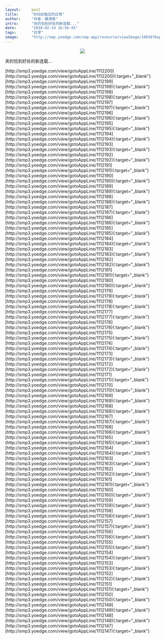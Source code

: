 ```yaml
---
layout:     post
title:      "DVD出租店的日常"
author:     "作者：蜷津直"
intro:      "夹的恰到好处的新连载..."
date:       "2018-02-14 16:56:45"
tags:       "日常"
image:      "http://smp.yoedge.com/smp-app/resource/viewImage/1003876appline.png"
---
```

<div style="text-align: center">
<p><img src="http://smp.yoedge.com/smp-app/resource/viewImage/1003876appline.png"/></p>
</div>
<p class="post-meta">
<span>夹的恰到好处的新连载...</span>
</p>
[http://smp3.yoedge.com/view/gotoAppLine/1112200](http://smp3.yoedge.com/view/gotoAppLine/1112200){:target="_blank"}
[http://smp3.yoedge.com/view/gotoAppLine/1112199](http://smp3.yoedge.com/view/gotoAppLine/1112199){:target="_blank"}
[http://smp3.yoedge.com/view/gotoAppLine/1112198](http://smp3.yoedge.com/view/gotoAppLine/1112198){:target="_blank"}
[http://smp3.yoedge.com/view/gotoAppLine/1112197](http://smp3.yoedge.com/view/gotoAppLine/1112197){:target="_blank"}
[http://smp3.yoedge.com/view/gotoAppLine/1112196](http://smp3.yoedge.com/view/gotoAppLine/1112196){:target="_blank"}
[http://smp3.yoedge.com/view/gotoAppLine/1112195](http://smp3.yoedge.com/view/gotoAppLine/1112195){:target="_blank"}
[http://smp3.yoedge.com/view/gotoAppLine/1112194](http://smp3.yoedge.com/view/gotoAppLine/1112194){:target="_blank"}
[http://smp3.yoedge.com/view/gotoAppLine/1112193](http://smp3.yoedge.com/view/gotoAppLine/1112193){:target="_blank"}
[http://smp3.yoedge.com/view/gotoAppLine/1112192](http://smp3.yoedge.com/view/gotoAppLine/1112192){:target="_blank"}
[http://smp3.yoedge.com/view/gotoAppLine/1112191](http://smp3.yoedge.com/view/gotoAppLine/1112191){:target="_blank"}
[http://smp3.yoedge.com/view/gotoAppLine/1112190](http://smp3.yoedge.com/view/gotoAppLine/1112190){:target="_blank"}
[http://smp3.yoedge.com/view/gotoAppLine/1112189](http://smp3.yoedge.com/view/gotoAppLine/1112189){:target="_blank"}
[http://smp3.yoedge.com/view/gotoAppLine/1112188](http://smp3.yoedge.com/view/gotoAppLine/1112188){:target="_blank"}
[http://smp3.yoedge.com/view/gotoAppLine/1112187](http://smp3.yoedge.com/view/gotoAppLine/1112187){:target="_blank"}
[http://smp3.yoedge.com/view/gotoAppLine/1112186](http://smp3.yoedge.com/view/gotoAppLine/1112186){:target="_blank"}
[http://smp3.yoedge.com/view/gotoAppLine/1112185](http://smp3.yoedge.com/view/gotoAppLine/1112185){:target="_blank"}
[http://smp3.yoedge.com/view/gotoAppLine/1112184](http://smp3.yoedge.com/view/gotoAppLine/1112184){:target="_blank"}
[http://smp3.yoedge.com/view/gotoAppLine/1112183](http://smp3.yoedge.com/view/gotoAppLine/1112183){:target="_blank"}
[http://smp3.yoedge.com/view/gotoAppLine/1112182](http://smp3.yoedge.com/view/gotoAppLine/1112182){:target="_blank"}
[http://smp3.yoedge.com/view/gotoAppLine/1112181](http://smp3.yoedge.com/view/gotoAppLine/1112181){:target="_blank"}
[http://smp3.yoedge.com/view/gotoAppLine/1112180](http://smp3.yoedge.com/view/gotoAppLine/1112180){:target="_blank"}
[http://smp3.yoedge.com/view/gotoAppLine/1112179](http://smp3.yoedge.com/view/gotoAppLine/1112179){:target="_blank"}
[http://smp3.yoedge.com/view/gotoAppLine/1112178](http://smp3.yoedge.com/view/gotoAppLine/1112178){:target="_blank"}
[http://smp3.yoedge.com/view/gotoAppLine/1112177](http://smp3.yoedge.com/view/gotoAppLine/1112177){:target="_blank"}
[http://smp3.yoedge.com/view/gotoAppLine/1112176](http://smp3.yoedge.com/view/gotoAppLine/1112176){:target="_blank"}
[http://smp3.yoedge.com/view/gotoAppLine/1112175](http://smp3.yoedge.com/view/gotoAppLine/1112175){:target="_blank"}
[http://smp3.yoedge.com/view/gotoAppLine/1112174](http://smp3.yoedge.com/view/gotoAppLine/1112174){:target="_blank"}
[http://smp3.yoedge.com/view/gotoAppLine/1112173](http://smp3.yoedge.com/view/gotoAppLine/1112173){:target="_blank"}
[http://smp3.yoedge.com/view/gotoAppLine/1112172](http://smp3.yoedge.com/view/gotoAppLine/1112172){:target="_blank"}
[http://smp3.yoedge.com/view/gotoAppLine/1112171](http://smp3.yoedge.com/view/gotoAppLine/1112171){:target="_blank"}
[http://smp3.yoedge.com/view/gotoAppLine/1112170](http://smp3.yoedge.com/view/gotoAppLine/1112170){:target="_blank"}
[http://smp3.yoedge.com/view/gotoAppLine/1112169](http://smp3.yoedge.com/view/gotoAppLine/1112169){:target="_blank"}
[http://smp3.yoedge.com/view/gotoAppLine/1112168](http://smp3.yoedge.com/view/gotoAppLine/1112168){:target="_blank"}
[http://smp3.yoedge.com/view/gotoAppLine/1112167](http://smp3.yoedge.com/view/gotoAppLine/1112167){:target="_blank"}
[http://smp3.yoedge.com/view/gotoAppLine/1112166](http://smp3.yoedge.com/view/gotoAppLine/1112166){:target="_blank"}
[http://smp3.yoedge.com/view/gotoAppLine/1112165](http://smp3.yoedge.com/view/gotoAppLine/1112165){:target="_blank"}
[http://smp3.yoedge.com/view/gotoAppLine/1112164](http://smp3.yoedge.com/view/gotoAppLine/1112164){:target="_blank"}
[http://smp3.yoedge.com/view/gotoAppLine/1112163](http://smp3.yoedge.com/view/gotoAppLine/1112163){:target="_blank"}
[http://smp3.yoedge.com/view/gotoAppLine/1112162](http://smp3.yoedge.com/view/gotoAppLine/1112162){:target="_blank"}
[http://smp3.yoedge.com/view/gotoAppLine/1112161](http://smp3.yoedge.com/view/gotoAppLine/1112161){:target="_blank"}
[http://smp3.yoedge.com/view/gotoAppLine/1112160](http://smp3.yoedge.com/view/gotoAppLine/1112160){:target="_blank"}
[http://smp3.yoedge.com/view/gotoAppLine/1112159](http://smp3.yoedge.com/view/gotoAppLine/1112159){:target="_blank"}
[http://smp3.yoedge.com/view/gotoAppLine/1112158](http://smp3.yoedge.com/view/gotoAppLine/1112158){:target="_blank"}
[http://smp3.yoedge.com/view/gotoAppLine/1112157](http://smp3.yoedge.com/view/gotoAppLine/1112157){:target="_blank"}
[http://smp3.yoedge.com/view/gotoAppLine/1112156](http://smp3.yoedge.com/view/gotoAppLine/1112156){:target="_blank"}
[http://smp3.yoedge.com/view/gotoAppLine/1112155](http://smp3.yoedge.com/view/gotoAppLine/1112155){:target="_blank"}
[http://smp3.yoedge.com/view/gotoAppLine/1112154](http://smp3.yoedge.com/view/gotoAppLine/1112154){:target="_blank"}
[http://smp3.yoedge.com/view/gotoAppLine/1112153](http://smp3.yoedge.com/view/gotoAppLine/1112153){:target="_blank"}
[http://smp3.yoedge.com/view/gotoAppLine/1112152](http://smp3.yoedge.com/view/gotoAppLine/1112152){:target="_blank"}
[http://smp3.yoedge.com/view/gotoAppLine/1112151](http://smp3.yoedge.com/view/gotoAppLine/1112151){:target="_blank"}
[http://smp3.yoedge.com/view/gotoAppLine/1112150](http://smp3.yoedge.com/view/gotoAppLine/1112150){:target="_blank"}
[http://smp3.yoedge.com/view/gotoAppLine/1112149](http://smp3.yoedge.com/view/gotoAppLine/1112149){:target="_blank"}
[http://smp3.yoedge.com/view/gotoAppLine/1112148](http://smp3.yoedge.com/view/gotoAppLine/1112148){:target="_blank"}
[http://smp3.yoedge.com/view/gotoAppLine/1112147](http://smp3.yoedge.com/view/gotoAppLine/1112147){:target="_blank"}


